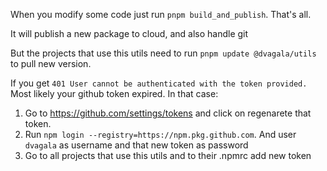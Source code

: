 When you modify some code just run `pnpm build_and_publish`. That's all.

It will publish a new package to cloud, and also handle git

But the projects that use this utils need to run `pnpm update @dvagala/utils` to pull new version.

If you get `401 User cannot be authenticated with the token provided.` Most likely your github token expired. In that case:

1. Go to https://github.com/settings/tokens and click on regenarete that token.
2. Run `npm login --registry=https://npm.pkg.github.com`. And user `dvagala` as username and that new token as password
3. Go to all projects that use this utils and to their .npmrc add new token
